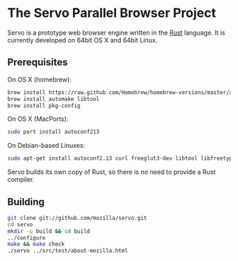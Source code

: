 # The Servo Parallel Browser Project

Servo is a prototype web browser engine written in the [Rust](https://github.com/mozilla/rust)
language. It is currently developed on 64bit OS X and 64bit Linux.

## Prerequisites

On OS X (homebrew):

``` sh
brew install https://raw.github.com/Homebrew/homebrew-versions/master/autoconf213.rb
brew install automake libtool
brew install pkg-config
```

On OS X (MacPorts):

``` sh
sudo port install autoconf213
```
    
On Debian-based Linuxes:

``` sh
sudo apt-get install autoconf2.13 curl freeglut3-dev libtool libfreetype6-dev libfontconfig1-dev libglib2.0-dev
```

Servo builds its own copy of Rust, so there is no need to provide a Rust
compiler.

## Building

``` sh
git clone git://github.com/mozilla/servo.git
cd servo
mkdir -p build && cd build
../configure
make && make check
./servo ../src/test/about-mozilla.html
```

[issue]: https://github.com/mxcl/homebrew/issues/5117
